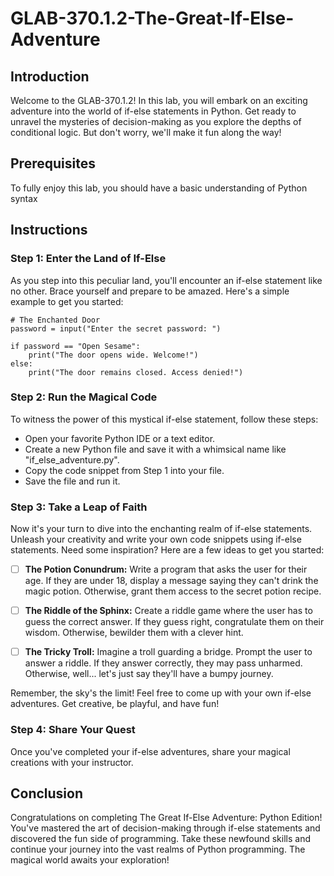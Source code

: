 # GLAB-370.1.2-The-Great-If-Else-Adventure

## Introduction
Welcome to the GLAB-370.1.2! In this lab, you will embark on an exciting adventure into the world of if-else statements in Python. Get ready to unravel the mysteries of decision-making as you explore the depths of conditional logic. But don't worry, we'll make it fun along the way!

## Prerequisites
To fully enjoy this lab, you should have a basic understanding of Python syntax

## Instructions

### Step 1: Enter the Land of If-Else
As you step into this peculiar land, you'll encounter an if-else statement like no other. Brace yourself and prepare to be amazed. Here's a simple example to get you started:

```
# The Enchanted Door
password = input("Enter the secret password: ")

if password == "Open Sesame":
    print("The door opens wide. Welcome!")
else:
    print("The door remains closed. Access denied!")
```

### Step 2: Run the Magical Code
To witness the power of this mystical if-else statement, follow these steps:

- Open your favorite Python IDE or a text editor.
- Create a new Python file and save it with a whimsical name like "if_else_adventure.py".
- Copy the code snippet from Step 1 into your file.
- Save the file and run it.

### Step 3: Take a Leap of Faith

Now it's your turn to dive into the enchanting realm of if-else statements. Unleash your creativity and write your own code snippets using if-else statements. Need some inspiration? Here are a few ideas to get you started:

- [ ] **The Potion Conundrum:** Write a program that asks the user for their age. If they are under 18, display a message saying they can't drink the magic potion. Otherwise, grant them access to the secret potion recipe.

- [ ] **The Riddle of the Sphinx:** Create a riddle game where the user has to guess the correct answer. If they guess right, congratulate them on their wisdom. Otherwise, bewilder them with a clever hint.

- [ ] **The Tricky Troll:** Imagine a troll guarding a bridge. Prompt the user to answer a riddle. If they answer correctly, they may pass unharmed. Otherwise, well... let's just say they'll have a bumpy journey.

Remember, the sky's the limit! Feel free to come up with your own if-else adventures. Get creative, be playful, and have fun!

### Step 4: Share Your Quest
Once you've completed your if-else adventures, share your magical creations with your instructor.


## Conclusion
Congratulations on completing The Great If-Else Adventure: Python Edition! You've mastered the art of decision-making through if-else statements and discovered the fun side of programming. Take these newfound skills and continue your journey into the vast realms of Python programming. The magical world awaits your exploration!

